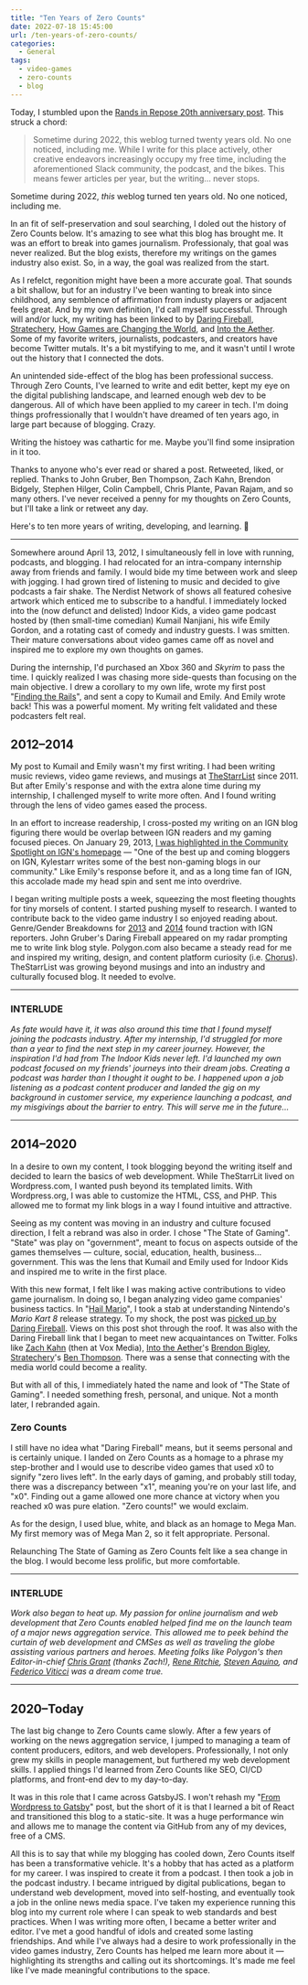```yaml
---
title: "Ten Years of Zero Counts"
date: 2022-07-18 15:45:00
url: /ten-years-of-zero-counts/
categories:
  - General
tags:
  - video-games
  - zero-counts
  - blog
---
```


Today, I stumbled upon the [Rands in Repose 20th anniversary post](https://randsinrepose.com/archives/just-awful-writing/). This struck a chord:

> Sometime during 2022, this weblog turned twenty years old. No one noticed, including me. While I write for this place actively, other creative endeavors increasingly occupy my free time, including the aforementioned Slack community, the podcast, and the bikes. This means fewer articles per year, but the writing… never stops.

Sometime during 2022, *this* weblog turned ten years old. No one noticed, including me.

In an fit of self-preservation and soul searching, I doled out the history of Zero Counts below. It's amazing to see what this blog has brought me. It was an effort to break into games journalism. Professionaly, that goal was never realized. But the blog exists, therefore my writings on the games industry also exist. So, in a way, the goal was realized from the start.

As I refelct, regonition might have been a more accurate goal. That sounds a bit shallow, but for an industry I've been wanting to break into since childhood, any semblence of affirmation from industy players or adjacent feels great. And by my own definition, I'd call myself successful. Through will and/or luck, my writing has been linked to by [Daring Fireball](https://daringfireball.net/linked/2014/06/01/hail-mario), [Stratechery](https://mailchi.mp/stratechery/homepod-goes-on-sale-the-smartphone-and-the-end-of-history-the-success-of-the-nintendo-switch?e=6145ffaea9), [How Games are Changing the World](http://campbellnotes.com/how-games-change-world-january-7-goty-2020-vs-2010/), and [Into the Aether](https://medium.com/from-the-aether/brendon-bigleys-top-10-games-of-2021-def501a50b19). Some of my favorite writers, journalists, podcasters, and creators have become Twitter mutals. It's a bit mystifying to me, and it wasn't until I wrote out the history that I connected the dots.

An unintended side-effect of the blog has been professional success. Through Zero Counts, I've learned to write and edit better, kept my eye on the digital publishing landscape, and learned enough web dev to be dangerous. All of which have been applied to my career in tech. I'm doing things profressionally that I wouldn't have dreamed of ten years ago, in large part because of blogging. Crazy.

Writing the histoey was cathartic for me. Maybe you'll find some insipration in it too.

Thanks to anyone who's ever read or shared a post. Retweeted, liked, or replied. Thanks to John Gruber, Ben Thompson, Zach Kahn, Brendon Bidgely, Stephen Hilger, Colin Campbell, Chris Plante, Pavan Rajam, and so many others. I've never received a penny for my thoughts on Zero Counts, but I'll take a link or retweet any day.

Here's to ten more years of writing, developing, and learning. 🥃

---

Somewhere around April 13, 2012, I simultaneously fell in love with running, podcasts, and blogging. I had relocated for an intra-company internship away from friends and family. I would bide my time between work and sleep with jogging. I had grown tired of listening to music and decided to give podcasts a fair shake. The Nerdist Network of shows all featured cohesive artwork which enticed me to subscribe to a handful. I immediately locked into the (now defunct and delisted) Indoor Kids, a video game podcast hosted by (then small-time comedian) Kumail Nanjiani, his wife Emily Gordon, and a rotating cast of comedy and industry guests. I was smitten. Their mature conversations about video games came off as novel and inspired me to explore my own thoughts on games.

During the internship, I'd purchased an Xbox 360 and *Skyrim* to pass the time. I quickly realized I was chasing more side-quests than focusing on the main objective. I drew a corollary to my own life, wrote my first post "[Finding the Rails](/2012/04/13/finding-the-rails/)", and sent a copy to Kumail and Emily. And Emily wrote back! This was a powerful moment. My writing felt validated and these podcasters felt real.

## 2012–2014

My post to Kumail and Emily wasn't my first writing. I had been writing music reviews, video game reviews, and musings at [TheStarrList](https://thestarrlist.wordpress.com) since 2011. But after Emily's response and with the extra alone time during my internship, I challenged myself to write more often. And I found writing through the lens of video games eased the process.

In an effort to increase readership, I cross-posted my writing on an IGN blog figuring there would be overlap between IGN readers and my gaming focused pieces. On January 29, 2013, [I was highlighted in the Community Spotlight on IGN's homepage](https://web.archive.org/web/20130129201653/http://www.ign.com/) — "One of the best up and coming bloggers on IGN, Kylestarr writes some of the best non-gaming blogs in our community." Like Emily's response before it, and as a long time fan of IGN, this accolade made my head spin and sent me into overdrive.

I began writing multiple posts a week, squeezing the most fleeting thoughts for tiny morsels of content. I started pushing myself to research. I wanted to contribute back to the video game industry I so enjoyed reading about. Genre/Gender Breakdowns for [2013](/2013/06/15/e3-2013-genre-gender-breakdown/) and [2014](/2015/02/08/e3-2014-genre-gender-breakdown/) found traction with IGN reporters. John Gruber's Daring Fireball appeared on my radar prompting me to write link blog style. Polygon.com also became a steady read for me and inspired my writing, design, and content platform curiosity (i.e. [Chorus](https://getchorus.voxmedia.com)). TheStarrList was growing beyond musings and into an industry and culturally focused blog. It needed to evolve.

---

### INTERLUDE

*As fate would have it, it was also around this time that I found myself joining the podcasts industry. After my internship, I'd struggled for more than a year to find the next step in my career journey. However, the inspiration I'd had from The Indoor Kids never left. I'd launched my own podcast focused on my friends' journeys into their dream jobs. Creating a podcast was harder than I thought it ought to be. I happened upon a job listening as a podcast content producer and landed the gig on my background in customer service, my experience launching a podcast, and my misgivings about the barrier to entry. This will serve me in the future...*

---

## 2014–2020

In a desire to own my content, I took blogging beyond the writing itself and decided to learn the basics of web development. While TheStarrLit lived on Wordpress.com, I wanted push beyond its templated limits. With Wordpress.org, I was able to customize the HTML, CSS, and PHP. This allowed me to format my link blogs in a way I found intuitive and attractive.

Seeing as my content was moving in an industry and culture focused direction, I felt a rebrand was also in order. I chose "The State of Gaming". "State" was play on "government", meant to focus on aspects outside of the games themselves — culture, social, education, health, business… government. This was the lens that Kumail and Emily used for Indoor Kids and inspired me to write in the first place.

With this new format, I felt like I was making active contributions to video game journalism. In doing so, I began analyzing video game companies' business tactics. In "[Hail Mario](/2014/06/01/hail-mario/)", I took a stab at understanding Nintendo's *Mario Kart 8* release strategy. To my shock, the post was [picked up by Daring Fireball](https://daringfireball.net/linked/2014/06/01/hail-mario). Views on this post shot through the roof. It was also with the Daring Fireball link that I began to meet new acquaintances on Twitter. Folks like [Zach Kahn](https://twitter.com/zkahn?s=21&t=SLS5w90JQ66BrP_jTeqqvg) (then at Vox Media), [Into the Aether](https://intothecast.online)'s [Brendon Bigley](https://twitter.com/brendonbigley?s=21&t=SLS5w90JQ66BrP_jTeqqvg), [Stratechery](https://stratechery.com)'s [Ben Thompson](https://twitter.com/benthompson?s=21&t=SLS5w90JQ66BrP_jTeqqvg). There was a sense that connecting with the media world could become a reality.

But with all of this, I immediately hated the name and look of "The State of Gaming". I needed something fresh, personal, and unique. Not a month later, I rebranded again.

### Zero Counts

I still have no idea what "Daring Fireball" means, but it seems personal and is certainly unique. I landed on Zero Counts as a homage to a phrase my step-brother and I would use to describe video games that used x0 to signify "zero lives left". In the early days of gaming, and probably still today, there was a discrepancy between "x1", meaning you're on your last life, and "x0". Finding out a game allowed one more chance at victory when you reached x0 was pure elation. "Zero counts!" we would exclaim.

As for the design, I used blue, white, and black as an homage to Mega Man. My first memory was of Mega Man 2, so it felt appropriate. Personal.

Relaunching The State of Gaming as Zero Counts felt like a sea change in the blog. I would become less prolific, but more comfortable.

---

### INTERLUDE

*Work also began to heat up. My passion for online journalism and web development that Zero Counts enabled helped find me on the launch team of a major news aggregation service. This allowed me to peek behind the curtain of web development and CMSes as well as traveling the globe assisting various partners and heroes. Meeting folks like Polygon's then Editor-in-chief [Chris Grant](https://twitter.com/chrisgrant?s=21&t=SLS5w90JQ66BrP_jTeqqvg) (thanks Zach!), [Rene Ritchie](https://www.youtube.com/c/ReneRitchie/videos), [Steven Aquino](https://twitter.com/steven_aquino?s=21&t=SLS5w90JQ66BrP_jTeqqvg), and [Federico Viticci](https://twitter.com/viticci?s=21&t=SLS5w90JQ66BrP_jTeqqvg) was a dream come true.*

---

## 2020–Today

The last big change to Zero Counts came slowly. After a few years of working on the news aggregation service, I jumped to managing a team of content producers, editors, and web developers. Professionally, I not only grew my skills in people management, but furthered my web development skills. I applied things I'd learned from Zero Counts like SEO, CI/CD platforms, and front-end dev to my day-to-day.

It was in this role that I came across GatsbyJS. I won't rehash my "[From Wordpress to Gatsby](https://zerocounts.net/2020/09/14/from-wordpress-to-gatsby/)" post, but the short of it is that I learned a bit of React and transitioned this blog to a static-site. It was a huge performance win and allows me to manage the content via GitHub from any of my devices, free of a CMS.

All this is to say that while my blogging has cooled down, Zero Counts itself has been a transformative vehicle. It's a hobby that has acted as a platform for my career. I was inspired to create it from a podcast. I then took a job in the podcast industry. I became intrigued by digital publications, began to understand web development, moved into self-hosting, and eventually took a job in the online news media space. I've taken my experience running this blog into my current role where I can speak to web standards and best practices. When I was writing more often, I became a better writer and editor. I've met a good handful of idols and created some lasting friendships. And while I've always had a desire to work professionally in the video games industry, Zero Counts has helped me learn more about it — highlighting its strengths and calling out its shortcomings. It's made me feel like I've made meaningful contributions to the space.
